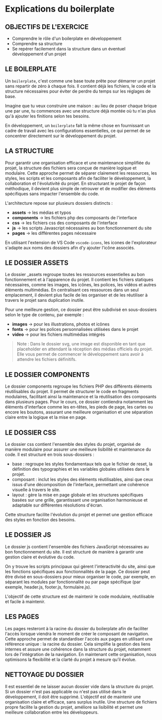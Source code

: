 # Explications du boilerplate

## OBJECTIFS DE L'EXERCICE
- Comprendre le rôle d'un boilerplate en développement
- Comprendre sa structure
- Se repérer facilement dans la structure dans un éventuel développement d'un projet

## LE BOILERPLATE
Un `boilerplate`, c'est comme une base toute prête pour démarrer un projet sans repartir de zéro à chaque fois. Il contient déjà les fichiers, le code et la structure nécessaires pour éviter de perdre du temps sur les réglages de base.

Imagine que tu veux construire une maison : au lieu de poser chaque brique une par une, tu commences avec une structure déjà montée où tu n'as plus qu'à ajouter les finitions selon tes besoins. 

En développement, un `boilerplate` fait la même chose en fournissant un cadre de travail avec les configurations essentielles, ce qui permet de se concentrer directement sur le développement du projet.

## LA STRUCTURE
Pour garantir une organisation efficace et une maintenance simplifiée du projet, la structure des fichiers sera conçue de manière logique et modulaire. Cette approche permet de séparer clairement les ressources, les styles, les scripts et les composants afin de faciliter le développement, la collaboration et l'évolutivité du projet. En structurant le projet de façon méthodique, il devient plus simple de retrouver et de modifier des éléments spécifiques sans impacter l'ensemble du code.

L'architecture repose sur plusieurs dossiers distincts : 
- **assets** -> les médias et typos
- **components** -> les fichiers php des composants de l'interface
- **css** -> les fichiers css des composants de l'interface
- **js** -> les scripts Javascript nécessaires au bon fonctionnement du site
- **pages** -> les différentes pages nécessaire

En utilisant l'extension de VS Code `vscode-icons`, les icones de l'explorateur s'adapte aux noms des dossiers afin d'y ajouter l'icône associés. 

## LE DOSSIER ASSETS
Le dossier _assets regroupe toutes les ressources essentielles au bon fonctionnement et à l'apparence du projet. Il contient les fichiers statiques nécessaires, comme les images, les icônes, les polices, les vidéos et autres éléments multimédias. En centralisant ces ressources dans un seul emplacement, il devient plus facile de les organiser et de les réutiliser à travers le projet sans duplication inutile.

Pour une meilleure gestion, ce dossier peut être subdivisé en sous-dossiers selon le type de contenu, par exemple :
- **images** -> pour les illustrations, photos et icônes
- **fonts** -> pour les polices personnalisées utilisées dans le projet
- **video** -> pour les fichiers multimédias intégrés

>Note : Dans le dossier svg, une image est disponible en tant que placeholder en attendant la réception des médias officiels du projet. Elle vous permet de commencer le développement sans avoir à attendre les fichiers définitifs.

## LE DOSSIER COMPONENTS
Le dossier components regroupe les fichiers PHP des différents éléments réutilisables du projet. Il permet de structurer le code en fragments modulaires, facilitant ainsi la maintenance et la réutilisation des composants dans plusieurs pages. Pour le cours, ce dossier contiendra notamment les éléments d'interface comme les en-têtes, les pieds de page, les cartes ou encore les boutons, assurant une meilleure organisation et une séparation claire entre la logique et la mise en page.

## LE DOSSIER CSS
Le dossier css contient l'ensemble des styles du projet, organisé de manière modulaire pour assurer une meilleure lisibilité et maintenance du code. Il est structuré en trois sous-dossiers :

- base : regroupe les styles fondamentaux tels que le fichier de reset, la définition des typographies et les variables globales utilisées dans le projet.
- composant : inclut les styles des éléments réutilisables, ainsi que ceux issus d'une décomposition de l'interface, permettant une cohérence visuelle à travers le site.
- layout : gère la mise en page globale et les structures spécifiques basées sur une grille, garantissant une organisation harmonieuse et adaptable sur différentes résolutions d'écran.

Cette structure facilite l'évolution du projet et permet une gestion efficace des styles en fonction des besoins.

## LE DOSSIER JS
Le dossier js contient l'ensemble des fichiers JavaScript nécessaires au bon fonctionnement du site. Il est structuré de manière à garantir une gestion claire et évolutive du code. 

On y trouve les scripts principaux qui gèrent l'interactivité du site, ainsi que les fonctions spécifiques aux fonctionnalités de la page. Ce dossier peut être divisé en sous-dossiers pour mieux organiser le code, par exemple, en séparant les modules par fonctionnalité ou par page spécifique (par exemple, header.js, footer.js, formulaire.js).

L'objectif de cette structure est de maintenir le code modulaire, réutilisable et facile à maintenir.

## LES PAGES
Les pages resteront à la racine du dossier du boilerplate afin de faciliter l'accès lorsque viendra le moment de créer le composant de navigation. Cette approche permet de standardiser l'accès aux pages en utilisant une référence unique : la racine du dossier. Cela simplifie la gestion des liens internes et assure une cohérence dans la structure du projet, notamment lors de l'intégration de la navigation. En maintenant cette organisation, nous optimisons la flexibilité et la clarté du projet à mesure qu’il évolue.

## NETTOYAGE DU DOSSIER
Il est essentiel de ne laisser aucun dossier vide dans la structure du projet. Si un dossier n'est pas applicable ou n'est pas utilisé dans le développement, il doit être supprimé. L'objectif est de maintenir une organisation claire et efficace, sans surplus inutile. Une structure de fichiers propre facilite la gestion du projet, améliore sa lisibilité et permet une meilleure collaboration entre les développeurs.